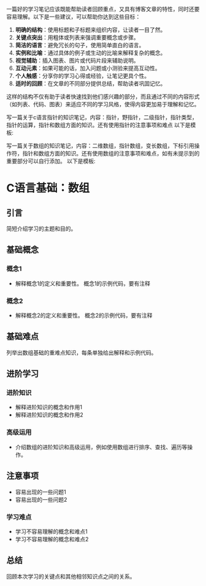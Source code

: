 一篇好的学习笔记应该既能帮助读者回顾重点，又具有博客文章的特性，同时还要容易理解。以下是一些建议，可以帮助你达到这些目标：

1. **明确的结构**：使用标题和子标题来组织内容，让读者一目了然。
2. **关键点突出**：用粗体或列表来强调重要概念或步骤。
3. **简洁的语言**：避免冗长的句子，使用简单直白的语言。
4. **实例和比喻**：通过具体的例子或生动的比喻来解释复杂的概念。
5. **视觉辅助**：插入图表、图片或代码片段来辅助说明。
6. **互动元素**：如果可能的话，加入问题或小测验来提高互动性。
7. **个人触感**：分享你的学习心得或经验，让笔记更具个性。
8. **适时的回顾**：在文章的不同部分提供总结，帮助读者巩固记忆。

这样的结构不仅有助于读者快速找到他们感兴趣的部分，而且通过不同的内容形式（如列表、代码、图表）来适应不同的学习风格，使得内容更加易于理解和记忆。




写一篇关于c语言指针的知识笔记，内容：指针，野指针，二级指针，指针类型，指针的运算，指针和数组方面的知识。还有使用指针的注意事项和难点
以下是模板:

写一篇关于数组的知识笔记，内容：二维数组，指针数组，变长数组，下标引用操作符，指针和数组方面的知识。还有使用数组的注意事项和难点，如有未提示到的重要部分可以自行添加。
以下是模板:
# C语言基础：数组

## 引言
简短介绍学习的主题和目的。

## 基础概念
### **概念1**
- 解释概念1的定义和重要性。
概念1的示例代码，要有注释

### **概念2**
- 解释概念2的定义和重要性。
概念2的示例代码，要有注释

## 基础难点
列举出数组基础的重难点知识，每条单独给出解释和示例代码。

## 进阶学习
### 进阶知识
- 解释进阶知识的概念和作用1
- 解释进阶知识的概念和作用2

### 高级运用
- 介绍数组的进阶知识和高级运用，例如使用数组进行排序、查找、遍历等操作。

## 注意事项
- 容易出现的一些问题1
- 容易出现的一些问题2

### 学习难点
- 学习不容易理解的概念和难点1
- 学习不容易理解的概念和难点2

## 总结
回顾本次学习的关键点和其他相邻知识点之间的关系。
